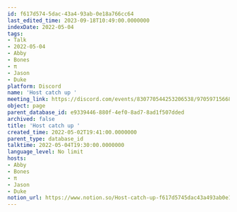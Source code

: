 ```yaml
---
id: f617d574-5dac-43a4-93ab-0e18a766cc64
last_edited_time: 2023-09-18T10:49:00.0000000
indexDate: 2022-05-04
tags:
- Talk
- 2022-05-04
- Abby
- Bones
- π
- Jason
- Duke
platform: Discord
name: 'Host catch up '
meeting_link: https://discord.com/events/830770544253206538/970597156681568276
object: page
parent_database_id: e9339446-880f-4ef0-8ad7-8ad1f507dded
archived: false
title: 'Host catch up '
created_time: 2022-05-02T19:41:00.0000000
parent_type: database_id
talktime: 2022-05-04T19:30:00.0000000
language_level: No limit
hosts:
- Abby
- Bones
- π
- Jason
- Duke
notion_url: https://www.notion.so/Host-catch-up-f617d5745dac43a493ab0e18a766cc64
---
```





